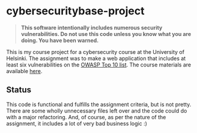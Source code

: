 # cybersecuritybase-project

> **This software intentionally includes numerous security vulnerabilities. 
Do not use this code unless you know what you are doing. You have been warned.**

This is my course project for a cybersecurity course at the University of Helsinki. 
The assignment was to make a web application that includes at least six vulnerabilities
on the [OWASP Top 10 list](https://www.owasp.org/index.php/Top_10-2017_Top_10). The 
course materials are available [here](https://cybersecuritybase.github.io/).

## Status

This code is functional and fulfills the assignment criteria, but is not pretty.
There are some wholly unnecessary files left over and the code could do with a
major refactoring. And, of course, as per the nature of the assignment, it includes
a lot of very bad business logic :)
